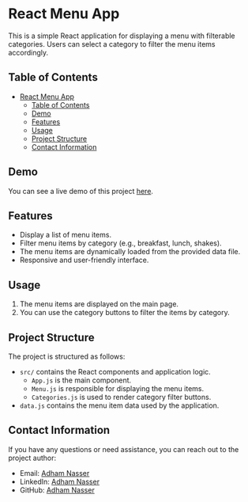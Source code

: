 # React Menu App

This is a simple React application for displaying a menu with filterable categories. Users can select a category to filter the menu items accordingly.

## Table of Contents
- [React Menu App](#react-menu-app)
  - [Table of Contents](#table-of-contents)
  - [Demo](#demo)
  - [Features](#features)
  - [Usage](#usage)
  - [Project Structure](#project-structure)
  - [Contact Information](#contact-information)

## Demo
You can see a live demo of this project [here](https://menu-ruby.vercel.app/).

## Features
- Display a list of menu items.
- Filter menu items by category (e.g., breakfast, lunch, shakes).
- The menu items are dynamically loaded from the provided data file.
- Responsive and user-friendly interface.

## Usage
1. The menu items are displayed on the main page.
2. You can use the category buttons to filter the items by category.

## Project Structure
The project is structured as follows:
- `src/` contains the React components and application logic.
  - `App.js` is the main component.
  - `Menu.js` is responsible for displaying the menu items.
  - `Categories.js` is used to render category filter buttons.
- `data.js` contains the menu item data used by the application.

## Contact Information

If you have any questions or need assistance, you can reach out to the project author:

- Email: [Adham Nasser](mailto:adhamxiii@gmail.com)
- LinkedIn: [Adham Nasser](https://www.linkedin.com/in/adham-nasser-xiii/)
- GitHub: [Adham Nasser](https://github.com/Adham-XIII)
